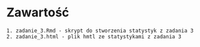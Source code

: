 # Zawartość

    1. zadanie_3.Rmd - skrypt do stworzenia statystyk z zadania 3
    2. zadanie_3.html - plik hmtl ze statystykami z zadania 3
